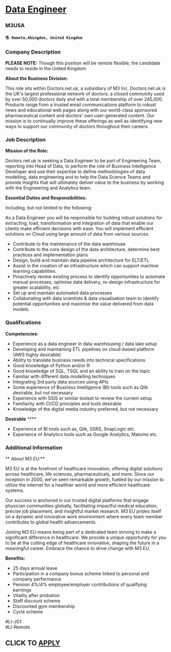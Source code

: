 # [Data Engineer](https://www.remotewlb.com/apply/data-engineer-112304)  
### M3USA  
#### `🌎 Remote,Abingdon, United Kingdom`  

### **Company Description**

 **PLEASE NOTE:** Though this position will be remote flexible, the candidate needs to reside in the United Kingdom

 **About the Business Division:**

This role sits within Doctors.net.uk, a subsidiary of M3 Inc. Doctors.net.uk is the UK's largest professional network of doctors; a closed community used by over 50,000 doctors daily and with a total membership of over 245,000. Products range from a trusted email communications platform to robust news and educational web pages along with our world-class sponsored pharmaceutical content and doctors’ own user-generated content. Our mission is to continually improve these offerings as well as identifying new ways to support our community of doctors throughout their careers.

###  **Job Description**

 **Mission of the Role:**

Doctors.net.uk is seeking a Data Engineer to be part of Engineering Team, reporting into Head of Data, to perform the role of Business Intelligence Developer and use their expertise to define methodologies of data modelling, data engineering and to help the Data Science Teams and provide insights that will ultimately deliver value to the business by working with the Engineering and Analytics team.

**Essential Duties and Responsibilities:**

Including, but not limited to the following:

As a Data Engineer you will be responsible for building robust solutions for extracting, load, transformation and integration of data that enable our clients make efficient decisions with ease. You will implement efficient solutions on Cloud using large amount of data from various sources.

  * Contribute to the maintenance of the data warehouse 
  * Contribute to the core design of the data architecture, determine best practices and implementation plans 
  * Design, build and maintain data pipeline architecture for ELT/ETL 
  * Assist in the creation of an infrastructure which can support machine learning capabilities. 
  * Proactively review existing process to identify opportunities to automate manual processes, optimise data delivery, re-design infrastructure for greater scalability, etc 
  * Set up and maintain automated data processes 
  * Collaborating with data scientists & data visualisation team to identify potential opportunities and maximise the value delivered from data models.

###  **Qualifications**

 **Competencies:**

  * Experience as a data engineer in data warehousing / data lake setup
  * Developing and maintaining ETL pipelines on cloud-based platform (AWS highly desirable)
  * Ability to translate business needs into technical specifications
  * Good knowledge of Python and/or R
  * Good knowledge of SQL, TSQL and an ability to train on the topic
  * Familiar with different data modelling techniques
  * Integrating 3rd party data sources using APIs
  * Some experience of Business Intelligence (BI) tools such as Qlik desirable, but not necessary 
  * Experience with SSIS or similar toolset to review the current setup 
  * Familiarity with CI/CD principles and tools desirable
  * Knowledge of the digital media industry preferred, but not necessary

 **Desirable** ****

  * Experience of BI tools such as, Qlik, SSRS, SnapLogic etc. 
  * Experience of Analytics tools such as Google Analytics, Matomo etc. 

### **Additional Information**

 ** _About M3 EU:_**

M3 EU is at the forefront of healthcare innovation, offering digital solutions across healthcare, life sciences, pharmaceuticals, and more. Since our inception in 2000, we’ve seen remarkable growth, fuelled by our mission to utilize the internet for a healthier world and more efficient healthcare systems.

Our success is anchored in our trusted digital platforms that engage physician communities globally, facilitating impactful medical education, precise job placement, and insightful market research. M3 EU prides itself on a dynamic and innovative work environment where every team member contributes to global health advancements.

Joining M3 EU means being part of a dedicated team striving to make a significant difference in healthcare. We provide a unique opportunity for you to be at the cutting edge of healthcare innovation, shaping the future in a meaningful career. Embrace the chance to drive change with M3 EU.

 **Benefits:**

  * 25 days annual leave
  * Participation in a company bonus scheme linked to personal and company performance
  * Pension 4%/4% employee/employer contributions of qualifying earnings
  * Vitality after probation
  * Staff discount scheme
  * Discounted gym membership
  * Cycle scheme

#LI-JG1  
#LI-Remote

  
## CLICK TO [APPLY](https://www.remotewlb.com/apply/data-engineer-112304)

